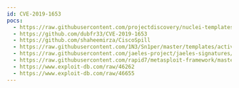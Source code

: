 ```yaml
---
id: CVE-2019-1653
pocs:
  - https://raw.githubusercontent.com/projectdiscovery/nuclei-templates/master/cves/2019/CVE-2019-1653.yaml
  - https://github.com/dubfr33/CVE-2019-1653
  - https://github.com/shaheemirza/CiscoSpill
  - https://raw.githubusercontent.com/1N3/Sn1per/master/templates/active/CVE-2019-1653_-_Cisco_RV320_RV326_Configuration_Disclosure.sh
  - https://raw.githubusercontent.com/jaeles-project/jaeles-signatures/master/cves/cisco-rv-320-326-config-leak-cve-2019-1653.yaml  - https://raw.githubusercontent.com/rapid7/metasploit-framework/master/modules/auxiliary/gather/cisco_rv320_config.rb
  - https://raw.githubusercontent.com/rapid7/metasploit-framework/master/modules/exploits/linux/http/cisco_rv32x_rce.rb
  - https://www.exploit-db.com/raw/46262
  - https://www.exploit-db.com/raw/46655
---
```

